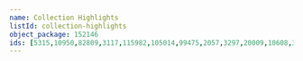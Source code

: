 ```yaml
---
name: Collection Highlights
listId: collection-highlights
object_package: 152146
ids: [5315,10950,82809,3117,115982,105014,99475,2057,3297,20009,10608,3231,45331,11913,3754,4137]
---
```

